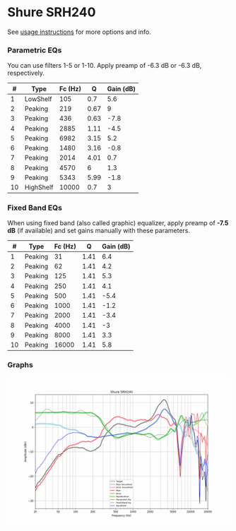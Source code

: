 # Shure SRH240
See [usage instructions](https://github.com/jaakkopasanen/AutoEq#usage) for more options and info.

### Parametric EQs
You can use filters 1-5 or 1-10. Apply preamp of -6.3 dB or -6.3 dB, respectively.

|   # | Type      |   Fc (Hz) |    Q |   Gain (dB) |
|-----|-----------|-----------|------|-------------|
|   1 | LowShelf  |       105 | 0.7  |         5.6 |
|   2 | Peaking   |       219 | 0.67 |         9   |
|   3 | Peaking   |       436 | 0.63 |        -7.8 |
|   4 | Peaking   |      2885 | 1.11 |        -4.5 |
|   5 | Peaking   |      6982 | 3.15 |         5.2 |
|   6 | Peaking   |      1480 | 3.16 |        -0.8 |
|   7 | Peaking   |      2014 | 4.01 |         0.7 |
|   8 | Peaking   |      4570 | 6    |         1.3 |
|   9 | Peaking   |      5343 | 5.99 |        -1.8 |
|  10 | HighShelf |     10000 | 0.7  |         3   |

### Fixed Band EQs
When using fixed band (also called graphic) equalizer, apply preamp of **-7.5 dB** (if available) and set gains manually with these parameters.

|   # | Type    |   Fc (Hz) |    Q |   Gain (dB) |
|-----|---------|-----------|------|-------------|
|   1 | Peaking |        31 | 1.41 |         6.4 |
|   2 | Peaking |        62 | 1.41 |         4.2 |
|   3 | Peaking |       125 | 1.41 |         5.3 |
|   4 | Peaking |       250 | 1.41 |         4.1 |
|   5 | Peaking |       500 | 1.41 |        -5.4 |
|   6 | Peaking |      1000 | 1.41 |        -1.2 |
|   7 | Peaking |      2000 | 1.41 |        -3.4 |
|   8 | Peaking |      4000 | 1.41 |        -3   |
|   9 | Peaking |      8000 | 1.41 |         3.3 |
|  10 | Peaking |     16000 | 1.41 |         5.8 |

### Graphs
![](./Shure%20SRH240.png)
